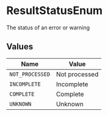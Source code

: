 # ResultStatusEnum

The status of an error or warning


## Values

| Name            | Value           |
| --------------- | --------------- |
| `NOT_PROCESSED` | Not processed   |
| `INCOMPLETE`    | Incomplete      |
| `COMPLETE`      | Complete        |
| `UNKNOWN`       | Unknown         |